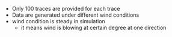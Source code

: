 * Only 100 traces are provided for each trace
* Data are generated under different wind conditions
* wind condition is steady in simulation
	* it means wind is blowing at certain degree at one direction